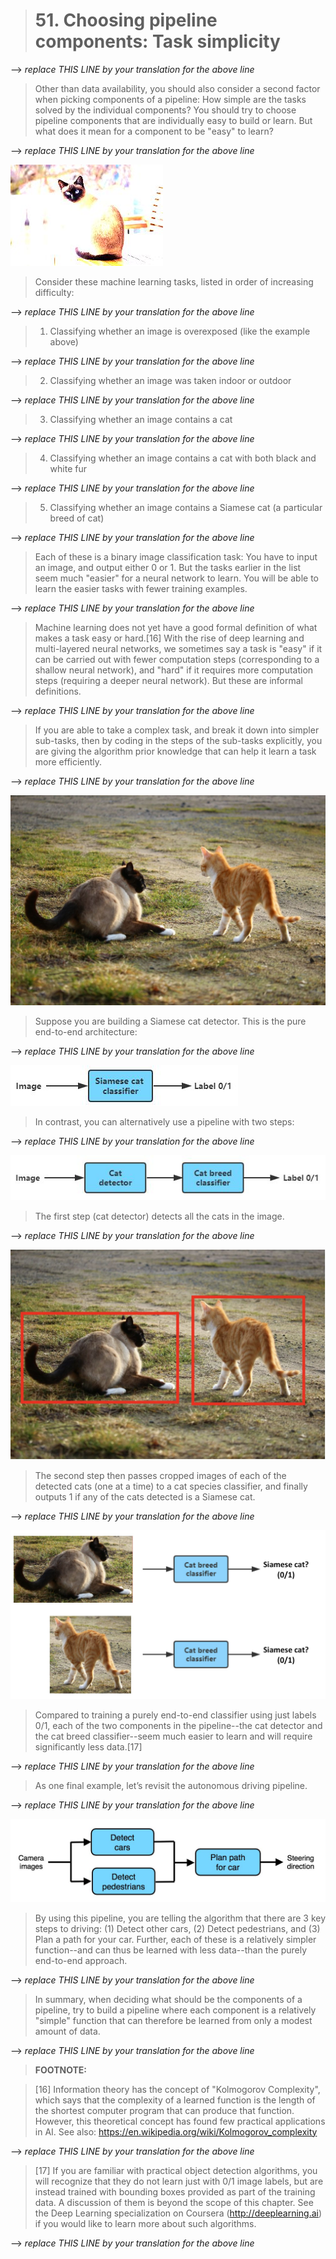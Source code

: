 > # 51. Choosing pipeline components: Task simplicity

--> _replace THIS LINE by your translation for the above line_

> Other than data availability, you should also consider a second factor when picking components of a pipeline: How simple are the tasks solved by the individual components? You should try to choose pipeline components that are individually easy to build or learn. But what does it mean for a component to be "easy" to learn?

--> _replace THIS LINE by your translation for the above line_

![img](../imgs/C51_01.png)

> Consider these machine learning tasks, listed in order of increasing difficulty:

--> _replace THIS LINE by your translation for the above line_

> 1. Classifying whether an image is overexposed (like the example above)

--> _replace THIS LINE by your translation for the above line_

> 2. Classifying whether an image was taken indoor or outdoor

--> _replace THIS LINE by your translation for the above line_

> 3. Classifying whether an image contains a cat

--> _replace THIS LINE by your translation for the above line_

> 4. Classifying whether an image contains a cat with both black and white fur

--> _replace THIS LINE by your translation for the above line_

> 5. Classifying whether an image contains a Siamese cat (a particular breed of cat)

--> _replace THIS LINE by your translation for the above line_

> Each of these is a binary image classification task: You have to input an image, and output either 0 or 1. But the tasks earlier in the list seem much "easier" for a neural network to learn. You will be able to learn the easier tasks with fewer training examples.

--> _replace THIS LINE by your translation for the above line_

> Machine learning does not yet have a good formal definition of what makes a task easy or hard.[16] With the rise of deep learning and multi-layered neural networks, we sometimes say a task is "easy" if it can be carried out with fewer computation steps (corresponding to a shallow neural network), and "hard" if it requires more computation steps (requiring a deeper neural network). But these are informal definitions.

--> _replace THIS LINE by your translation for the above line_

> If you are able to take a complex task, and break it down into simpler sub-tasks, then by coding in the steps of the sub-tasks explicitly, you are giving the algorithm prior knowledge that can help it learn a task more efficiently.

--> _replace THIS LINE by your translation for the above line_

![img](../imgs/C51_02.png)

> Suppose you are building a Siamese cat detector. This is the pure end-to-end architecture:

--> _replace THIS LINE by your translation for the above line_

![img](../imgs/C51_03.png)

> In contrast, you can alternatively use a pipeline with two steps:

--> _replace THIS LINE by your translation for the above line_

![img](../imgs/C51_04.png)

> The first step (cat detector) detects all the cats in the image.

--> _replace THIS LINE by your translation for the above line_

![img](../imgs/C51_05.png)

> The second step then passes cropped images of each of the detected cats (one at a time) to a cat species classifier, and finally outputs 1 if any of the cats detected is a Siamese cat.

--> _replace THIS LINE by your translation for the above line_

![img](../imgs/C51_06.png)

> Compared to training a purely end-to-end classifier using just labels 0/1, each of the two components in the pipeline--the cat detector and the cat breed classifier--seem much easier to learn and will require significantly less data.[17]

--> _replace THIS LINE by your translation for the above line_

> As one final example, let’s revisit the autonomous driving pipeline.

--> _replace THIS LINE by your translation for the above line_

![img](../imgs/C51_07.png)

> By using this pipeline, you are telling the algorithm that there are 3 key steps to driving: (1) Detect other cars, (2) Detect pedestrians, and (3) Plan a path for your car. Further, each of these is a relatively simpler function--and can thus be learned with less data--than the purely end-to-end approach.

--> _replace THIS LINE by your translation for the above line_

> In summary, when deciding what should be the components of a pipeline, try to build a pipeline where each component is a relatively "simple" function that can therefore be learned from only a modest amount of data.

--> _replace THIS LINE by your translation for the above line_

> **FOOTNOTE:**

> [16] Information theory has the concept of "Kolmogorov Complexity", which says that the complexity of a learned function is the length of the shortest computer program that can produce that function. However, this theoretical concept has found few practical applications in AI. See also: https://en.wikipedia.org/wiki/Kolmogorov_complexity

--> _replace THIS LINE by your translation for the above line_

> [17] If you are familiar with practical object detection algorithms, you will recognize that they do not learn just with 0/1 image labels, but are instead trained with bounding boxes provided as part of the training data. A discussion of them is beyond the scope of this chapter. See the Deep Learning specialization on Coursera (​http://deeplearning.ai​) if you would like to learn more about such algorithms.

--> _replace THIS LINE by your translation for the above line_
